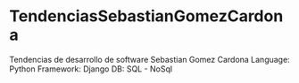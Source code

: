 # TendenciasSebastianGomezCardona
Tendencias de desarrollo de software
Sebastian Gomez Cardona
Language: Python 
Framework: Django
DB: SQL - NoSql
